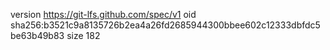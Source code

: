 version https://git-lfs.github.com/spec/v1
oid sha256:b3521c9a8135726b2ea4a26fd2685944300bbee602c12333dbfdc5be63b49b83
size 182
